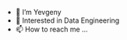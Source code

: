 - 👋 I’m Yevgeny
- 👀 Interested in Data Engineering
- 📫 How to reach me ...

<!---
YevgenyDSC/YevgenyDSC is a ✨ special ✨ repository because its `README.md` (this file) appears on your GitHub profile.
You can click the Preview link to take a look at your changes.
--->
